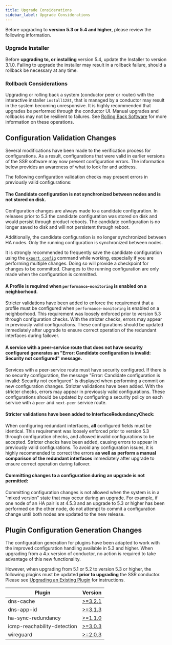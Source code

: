 ```yaml
---
title: Upgrade Considerations
sidebar_label: Upgrade Considerations
---
```

Before upgrading to **version 5.3 or 5.4 and higher**, please review the following information.

### Upgrade Installer
Before **upgrading to, or installing** version 5.4, update the Installer to version 3.1.0. Failing to upgrade the installer may result in a rollback failure, should a rollback be necessary at any time.

### Rollback Considerations
Upgrading or rolling back a system (conductor peer or router) with the interactive installer `install128t`, that is managed by a conductor may result in the system becoming unresponsive. It is highly recommended that upgrades be performed through the conductor UI. Manual upgrades and rollbacks may not be resilient to failures. See [Rolling Back Software](intro_rollback.md) for more information on these operations.

## Configuration Validation Changes
Several modifications have been made to the verification process for configurations. As a result, configurations that were valid in earlier versions of the SSR software may now present configuration errors. The information below provides an awareness of what to look for and address.

The following configuration validation checks may present errors in previously valid configurations:

#### The Candidate configuration is not synchronized between nodes and is not stored on disk.

Configuration changes are always made to a candidate configuration. In releases prior to 5.3 the candidate configuration was stored on disk and would persist through product reboots. The candidate configuration is no longer saved to disk and will not persistent through reboot.

Additionally, the candidate configuration is no longer synchronized between HA nodes. Only the running configuration is synchronized between nodes.

It is strongly recommended to frequently save the candidate configuration using the [`export config`](cli_reference.md#export-config) command while working, especially if you are performing multiple changes. Doing so will provide a checkpoint for changes to be committed. Changes to the running configuration are only made when the configuration is committed.

#### A Profile is required when `performance-monitoring` is enabled on a neighborhood.

Stricter validations have been added to enforce the requirement that a profile must be configured when `performance-monitoring` is enabled on a neighborhood. This requirement was loosely enforced prior to version 5.3 through configuration checks. With the stricter checks, errors may appear in previously valid configurations. These configurations should be updated immediately after upgrade to ensure correct operation of the redundant interfaces during failover.

#### A service with a peer-service route that does not have security configured generates an "Error: Candidate configuration is invalid: Security not configured" message.

Services with a peer-service route must have security configured. If there is no security configuration, the message "Error: Candidate configuration is invalid: Security not configured" is displayed when performing a commit on new configuration changes. Stricter validations have been added. With the stricter checks, errors may appear in previously valid configurations. These configurations should be updated by configuring a security policy on each service with a `peer` and `next-peer` service route.

#### Stricter validations have been added to InterfaceRedundancyCheck:

When configuring redundant interfaces, **all** configured fields must be identical. This requirement was loosely enforced prior to version 5.3 through configuration checks, and allowed invalid configurations to be accepted. Stricter checks have been added, causing errors to appear in previously valid configurations. To avoid any configuration issues, it is highly recommended to correct the errors **as well as perform a manual comparison of the redundant interfaces** immediately after upgrade to ensure correct operation during failover.

#### Committing changes to a configuration during an upgrade is not permitted:

Committing configuration changes is not allowed when the system is in a "mixed version" state that may occur during an upgrade. For example, if one node of an HA pair is at 4.5.3 and an upgrade to 5.3 or higher has been performed on the other node, do not attempt to commit a configuration change until both nodes are updated to the new release.


## Plugin Configuration Generation Changes

The configuration generation for plugins have been adapted to work with the improved configuration handling available in 5.3 and higher. When upgrading from a 4.x version of conductor, no action is required to take advantage of this new functionality.

However, when upgrading from 5.1 or 5.2 to version 5.3 or higher, the following plugins must be updated **prior to upgrading** the SSR conductor. Please see [Upgrading an Existing Plugin](plugin_intro.md#upgrading-an-existing-plugin) for instructions.

| Plugin | Version |
| ------ | ------- |
| dns-cache | [>=3.2.1](plugin_dns_cache.md#release-notes) |
| dns-app-id | [>=3.1.3](plugin_dns_app_id.md#release-notes) |
| ha-sync-redundancy | [>=1.1.0](plugin_ha_sync_redundancy.md#release-notes) |
| icmp-reachability-detection | [>=3.0.3](plugin_icmp_reachability_detection.md#release-notes) |
| wireguard | [>=2.0.3](plugin_wireguard.md#release-notes) |
